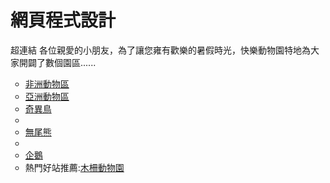 # 網頁程式設計
超連結
各位親愛的小朋友，為了讓您雍有歡樂的暑假時光，快樂動物園特地為大家開闢了數個園區......
<ul type="circle">
  <li><a href="africa.html">非洲動物區</a></li>
  <li><a href="asia.html">亞洲動物區</a></li>
  <li><a href="Hot\kiwi.html">奇異鳥</a><li>
  <li><a href="Hot\koala.html">無尾熊</a><li>
  <li><a href="Hot\penguin.html">企鵝</a><li>
熱門好站推薦:<a href="http://www.zoo.gov.tw/">木柵動物園</a>
